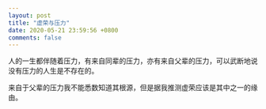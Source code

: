 ```yaml
---
layout: post
title: "虚荣与压力"
date: 2020-05-21 23:59:56 +0800
comments: false
---
```


人的一生都伴随着压力，有来自同辈的压力，亦有来自父辈的压力，可以武断地说没有压力的人生是不存在的。

来自于父辈的压力我不能悉数知道其根源，但是据我推测虚荣应该是其中之一的缘由。

